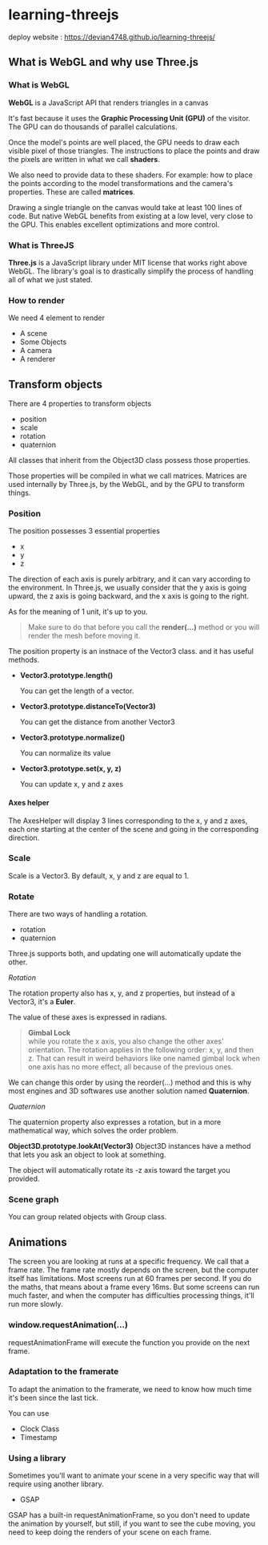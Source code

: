 # learning-threejs

deploy website : https://devian4748.github.io/learning-threejs/

## What is WebGL and why use Three.js

### What is WebGL

**WebGL** is a JavaScript API that renders triangles in a canvas

It's fast because it uses the **Graphic Processing Unit (GPU)** of the visitor. The GPU can do thousands of parallel calculations.

Once the model's points are well placed, the GPU needs to draw each visible pixel of those triangles. The instructions to place the points and draw the pixels are written in what we call **shaders**.

We also need to provide data to these shaders. For example: how to place the points according to the model transformations and the camera's properties. These are called **matrices**.

Drawing a single triangle on the canvas would take at least 100 lines of code. But native WebGL benefits from existing at a low level, very close to the GPU. This enables excellent optimizations and more control.

### What is ThreeJS

**Three.js** is a JavaScript library under MIT license that works right above WebGL. The library's goal is to drastically simplify the process of handling all of what we just stated.

### How to render

We need 4 element to render

- A scene
- Some Objects
- A camera
- A renderer

## Transform objects

There are 4 properties to transform objects

- position
- scale
- rotation
- quaternion

All classes that inherit from the Object3D class possess those properties.

Those properties will be compiled in what we call matrices. Matrices are used internally by Three.js, by the WebGL, and by the GPU to transform things.

### Position

The position possesses 3 essential properties

- x
- y
- z

The direction of each axis is purely arbitrary, and it can vary according to the environment. In Three.js, we usually consider that the y axis is going upward, the z axis is going backward, and the x axis is going to the right.

As for the meaning of 1 unit, it's up to you.

> Make sure to do that before you call the **render(...)** method or you will render the mesh before moving it.

The position property is an instnace of the Vector3 class. and it has useful methods.

- **Vector3.prototype.length()**

  You can get the length of a vector.

- **Vector3.prototype.distanceTo(Vector3)**

  You can get the distance from another Vector3

- **Vector3.prototype.normalize()**

  You can normalize its value

- **Vector3.prototype.set(x, y, z)**

  You can update x, y and z axes

#### Axes helper

The AxesHelper will display 3 lines corresponding to the x, y and z axes, each one starting at the center of the scene and going in the corresponding direction.

### Scale

Scale is a Vector3. By default, x, y and z are equal to 1.

### Rotate

There are two ways of handling a rotation.

- rotation
- quaternion

Three.js supports both, and updating one will automatically update the other.

_Rotation_

The rotation property also has x, y, and z properties, but instead of a Vector3, it's a **Euler**.

The value of these axes is expressed in radians.

> **Gimbal Lock**  
> while you rotate the x axis, you also change the other axes' orientation. The rotation applies in the following order: x, y, and then z. That can result in weird behaviors like one named gimbal lock when one axis has no more effect, all because of the previous ones.

We can change this order by using the reorder(...) method and this is why most engines and 3D softwares use another solution named **Quaternion**.

_Quaternion_

The quaternion property also expresses a rotation, but in a more mathematical way, which solves the order problem.

**Object3D.prototype.lookAt(Vector3)**
Object3D instances have a method that lets you ask an object to look at something.

The object will automatically rotate its -z axis toward the target you provided.

### Scene graph

You can group related objects with Group class.

## Animations

The screen you are looking at runs at a specific frequency. We call that a frame rate. The frame rate mostly depends on the screen, but the computer itself has limitations. Most screens run at 60 frames per second. If you do the maths, that means about a frame every 16ms. But some screens can run much faster, and when the computer has difficulties processing things, it'll run more slowly.

### window.requestAnimation(...)

requestAnimationFrame will execute the function you provide on the next frame.

### Adaptation to the framerate

To adapt the animation to the framerate, we need to know how much time it's been since the last tick.

You can use

- Clock Class
- Timestamp

### Using a library

Sometimes you'll want to animate your scene in a very specific way that will require using another library.

- GSAP

GSAP has a built-in requestAnimationFrame, so you don't need to update the animation by yourself, but still, if you want to see the cube moving, you need to keep doing the renders of your scene on each frame.
